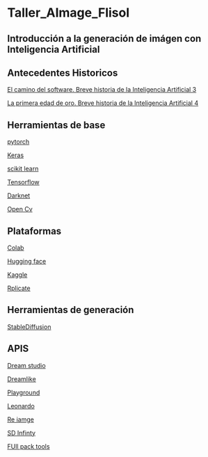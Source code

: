 # Taller_AImage_Flisol



## Introducción a la generación de imágen con Inteligencia Artificial 



## Antecedentes Historicos

[El camino del software. Breve historia de la Inteligencia Artificial 3](https://www.linuxadictos.com/el-camino-del-software-breve-historia-de-la-inteligencia-artificial-3.html)

[La primera edad de oro. Breve historia de la Inteligencia Artificial 4](https://www.linuxadictos.com/la-primera-edad-de-oro-breve-historia-de-la-inteligencia-artificial-4.html)


## Herramientas de base 

[pytorch](https://pytorch.org/)

[Keras](https://keras.io/)

[scikit learn](https://scikit-learn.org/stable/)

[Tensorflow](https://www.tensorflow.org/)

[Darknet](https://pjreddie.com/darknet/)

[Open Cv](https://opencv.org/)


## Plataformas 

[Colab]()

[Hugging face](https://huggingface.co/)

[Kaggle](https://www.kaggle.com/)

[Rplicate](https://replicate.com/)


## Herramientas de generación 

[StableDiffusion](https://stability.ai/)


## APIS

[Dream studio](https://beta.dreamstudio.ai/)

[Dreamlike]()

[Playground]()

[Leonardo]()


[Re iamge](https://clipdrop.co/stable-diffusion-reimagine)

[SD Infinty](https://huggingface.co/spaces/lnyan/stablediffusion-infinity)

[FUll pack tools](https://github.com/steven2358/awesome-generative-ai#image)








